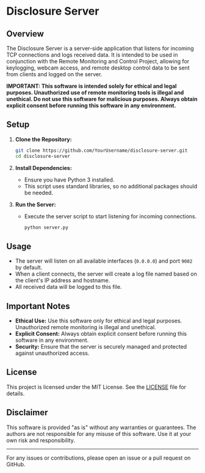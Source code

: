 # Disclosure Server

## Overview

The Disclosure Server is a server-side application that listens for incoming TCP connections and logs received data. It is intended to be used in conjunction with the Remote Monitoring and Control Project, allowing for keylogging, webcam access, and remote desktop control data to be sent from clients and logged on the server.

**IMPORTANT: This software is intended solely for ethical and legal purposes. Unauthorized use of remote monitoring tools is illegal and unethical. Do not use this software for malicious purposes. Always obtain explicit consent before running this software in any environment.**

## Setup

1. **Clone the Repository:**
   ```sh
   git clone https://github.com/YourUsername/disclosure-server.git
   cd disclosure-server
   ```

2. **Install Dependencies:**
   - Ensure you have Python 3 installed.
   - This script uses standard libraries, so no additional packages should be needed.

3. **Run the Server:**
   - Execute the server script to start listening for incoming connections.
     ```sh
     python server.py
     ```

## Usage

- The server will listen on all available interfaces (`0.0.0.0`) and port `9002` by default.
- When a client connects, the server will create a log file named based on the client's IP address and hostname.
- All received data will be logged to this file.

## Important Notes

- **Ethical Use:** Use this software only for ethical and legal purposes. Unauthorized remote monitoring is illegal and unethical.
- **Explicit Consent:** Always obtain explicit consent before running this software in any environment.
- **Security:** Ensure that the server is securely managed and protected against unauthorized access.

## License

This project is licensed under the MIT License. See the [LICENSE](LICENSE) file for details.

## Disclaimer

This software is provided "as is" without any warranties or guarantees. The authors are not responsible for any misuse of this software. Use it at your own risk and responsibility.

---

For any issues or contributions, please open an issue or a pull request on GitHub.
